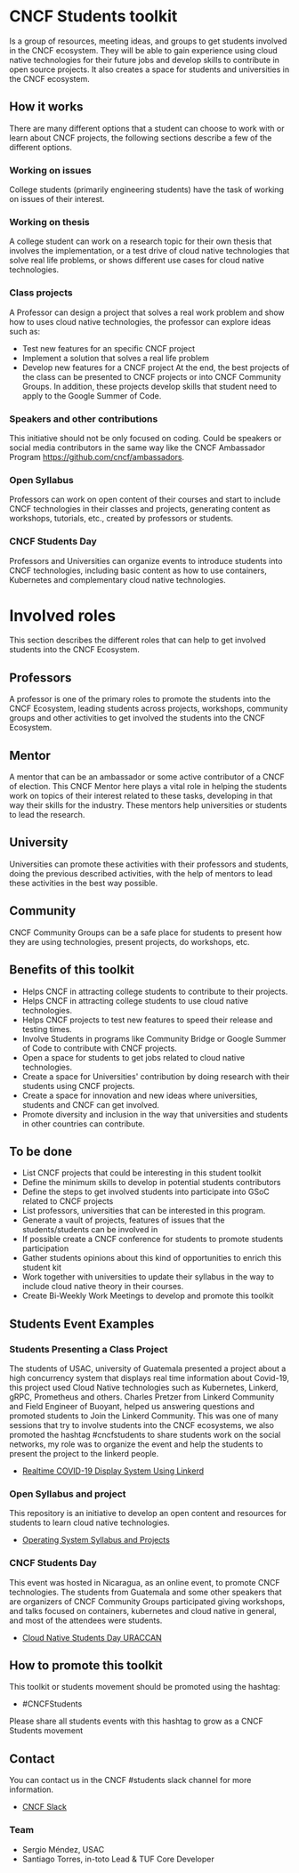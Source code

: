 # CNCF Students toolkit
Is a group of resources, meeting ideas, and groups to get students involved in the CNCF ecosystem. They will be able to gain experience using cloud native technologies for their future jobs and develop skills to contribute in open source projects. It also creates a space for students and universities in the CNCF ecosystem.
 ## How it works
There are many different options that a student can choose to work with or learn about CNCF projects, the following sections describe a few of the different options.
 
### Working on issues
College students (primarily engineering students) have the task of working on issues of their interest.
 
### Working on thesis
A college student can work on a research topic for their own thesis that involves the implementation, or a test drive of cloud native technologies that solve real life problems, or shows different use cases for cloud native technologies.
 
### Class projects
A Professor can design a project that solves a real work problem and show how to uses cloud native technologies, the professor can explore ideas such as:
- Test new features for an specific CNCF project
- Implement a solution that solves a real life problem
- Develop new features for a CNCF project
 At the end, the best projects of the class can be presented to CNCF projects or into CNCF Community Groups. In addition, these projects develop skills that student need to apply to the Google Summer of Code.
 
### Speakers and other contributions
This initiative should not be only focused on coding. Could be speakers or social media contributors in the same way like the CNCF Ambassador Program https://github.com/cncf/ambassadors.
 
### Open Syllabus
Professors can work on open content of their courses and start to include CNCF technologies in their classes and projects, generating content as workshops, tutorials, etc., created by professors or students.
 
### CNCF Students Day
Professors and Universities can organize events to introduce students into CNCF technologies, including basic content as how to use containers, Kubernetes and complementary cloud native technologies.
 
# Involved roles
This section describes the different roles that can help to get involved students into the CNCF Ecosystem.
 
## Professors
A professor is one of the primary roles to promote the students into the CNCF Ecosystem, leading students across projects, workshops, community groups and other activities to get involved the students into the CNCF Ecosystem.
 
## Mentor
A mentor that can be an ambassador or some active contributor of a CNCF of election. This CNCF Mentor here plays a vital role in helping the students work on topics of their interest related to these tasks, developing in that way their skills for the industry.  These mentors help universities or students to lead the research.
 ## University
Universities can promote these activities with their professors and students, doing the previous described activities, with the help of mentors to lead these activities in the best way possible.
 
## Community
CNCF Community Groups can be a safe place for students to present how they are using technologies, present projects, do workshops, etc.
 ## Benefits of this toolkit
- Helps CNCF in attracting college students to contribute to their projects.
- Helps CNCF in attracting college students to use cloud native technologies.
- Helps CNCF projects to test new features to speed their release and testing times.
- Involve Students in programs like Community Bridge or Google Summer of Code to contribute with CNCF projects.
- Open a space for students to get jobs related to cloud native technologies.
- Create a space for Universities' contribution by doing research with their students using CNCF projects.
- Create a space for innovation and new ideas where universities, students and CNCF can get involved.
- Promote diversity and inclusion in the way that universities and students in other countries can contribute.
 ## To be done
- List CNCF projects that could be interesting in this student toolkit
- Define the minimum skills to develop in potential students contributors
- Define the steps to get involved students into participate into GSoC related to CNCF projects
- List professors, universities that can be interested in this program.
- Generate a vault of projects, features of issues that the students/students can be involved in
- If possible create a CNCF conference for students to promote students participation
- Gather students opinions about this kind of opportunities to enrich this student kit
- Work together with universities to update their syllabus in the way to include cloud native theory in their courses.
- Create Bi-Weekly Work Meetings to develop and promote this toolkit
 
## Students Event Examples
### Students Presenting a Class Project
The students of USAC, university of Guatemala presented a project about a high concurrency system that displays real time information about Covid-19, this project used Cloud Native technologies such as Kubernetes, Linkerd, gRPC, Prometheus and others. Charles Pretzer from Linkerd Community and Field Engineer of Buoyant, helped us answering questions and promoted students to Join the Linkerd Community. This was one of many sessions that try to involve students into the CNCF ecosystems, we also promoted the hashtag #cncfstudents to share students work on the social networks, my role was to organize the event and help the students to present the project to the linkerd people.
- [Realtime COVID-19 Display System Using Linkerd](https://www.youtube.com/watch?v=XWlpS78wRks)
 
### Open Syllabus and project
This repository is an initiative to develop an open content and resources for students to learn cloud native technologies.
- [Operating System Syllabus and Projects](https://github.com/sergioarmgpl/operating-systems-usac-course)
 
### CNCF Students Day
This event was hosted in Nicaragua, as an online event, to promote CNCF technologies. The students from Guatemala and some other speakers that are organizers of CNCF Community Groups participated giving workshops, and talks focused on containers, kubernetes and cloud native in general, and most of the attendees were students.

- [Cloud Native Students Day URACCAN
](https://community.cncf.io/events/details/cncf-cloud-nativegt-presents-cloud-native-students-day-uraccan/)
 
## How to promote this toolkit
This toolkit or students movement should be promoted using the hashtag:
- #CNCFStudents  
  
Please share all students events with this hashtag to grow as a CNCF Students movement
 
## Contact
You can contact us in the CNCF #students slack channel for more information.
- [CNCF Slack](https://slack.cncf.io/)
 ### Team
- Sergio Méndez, USAC
- Santiago Torres, in-toto Lead & TUF Core Developer

